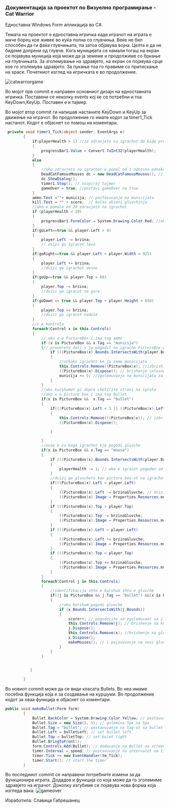 ### Документација за проектот по Визуелно програмирање - Cat Warrior
<p>Едноставна Windows Form апликација во C#.</p>
<p>Темата на проектот е едноставна игричка каде играчот на играта е маче борец кое живее во куќа полна со глувчиња. Веќе не бил способен да ги фаќа глувчињата, па затоа објавува војна. Целта е да не бидеме допрени од глувче. Кога муницијата се намали тогаш на екран се појавува муниција која може да ја земеме и продолжиме со бркање на глувчињата. За зголемување на здравјето, на екран се појавува срце кое го зголемува здравјето. За пукање тоа го правиме со притискање на space. Почетниот изглед на игричката е во продолжение.</p>

![catwarriorgame](https://user-images.githubusercontent.com/40269242/41558017-dbdc7044-733f-11e8-866b-5b27d89fc4b5.PNG)

<p>Во мојот прв commit е направен основниот дизајн на едноставната игричка. Поставени се неколку events кој ќе се потребни и тоа KeyDown,KeyUp. Поставен е и тајмер.</p>

<p>Во мојот втор commit ги напишав настаните KeyDown и KeyUp за движење на играчот. Во продолжение го имате кодот за timer1_Tick настанот. Кодот е објаснет со помош на коментари.</p>

```C#
 private void timer1_Tick(object sender, EventArgs e)
        {
            if(playerHealth > 1) //za zdravjeto na igrachot da bide pretstaveno vo progress bar-ot
            {
                progressBar1.Value = Convert.ToInt32(playerHealth);
            }
            else
            {
                //ako zdravjeto na igrachot e pomal od 1 odnosno ednakov na nula
                DeadCatFamousMouses dc = new DeadCatFamousMouses(); // pokazi nova forma
                dc.ShowDialog();
                timer1.Stop(); // stopiraj tajmer
                gameOver = true; //postavi gameOver na true
            }
            ammo.Text =""+ municija; // posTavuvanje na municijata 
            kill.Text = "" + score;  // kolku ubieni gluvchinja
            //ako e pomalo od 20 zdravjeto na igrachot
            if (playerHealth < 20)
            {
                progressBar1.ForeColor = System.Drawing.Color.Red; //oboj go vo crveno progress baro-ot
            }   
            if(goLeft==true && player.Left > 0)
            {
                player.Left -= brzina;
                // dvizi go igracot levo
            }
            if(goRight==true && player.Left + player.Width < 925)
            {
                player.Left += brzina;
                //dvizi go igrachot desno
            }
            if(goUp==true && player.Top > 60)
            {
                player.Top -= brzina;
                //dvizi go igracot na gore
            }
            if(goDown == true && player.Top + player.Height < 650)
            {
                player.Top += brzina;
                //dvizi go igracot nadole
            }
            //x e kontrola
            foreach(Control x in this.Controls)
            {
                // ako x e PictureBox i ima tag ammo
                if (x is PictureBox && x.Tag == "municija")
                {// proverete dali x ja pogodil na igracho PictureBox-ot
                    if (((PictureBox)x).Bounds.IntersectsWith(player.Bounds))
                    {
                        //otkako igrachot ke ja zeme municijata
                        this.Controls.Remove((PictureBox)x); //izbrishi ja ammo picture box
                        ((PictureBox)x).Dispose(); // brishenje celosno
                        municija += 5; //zgolemuvanje na municijata za 5
                    }
                }
                //ako kurshumot gi dopre chetirite strani na igrata
                //ako x e picture box i ima tag bullet
                if(x is PictureBox &&  x.Tag == "bullet")
                {
                    if(((PictureBox)x).Left < 1 || ((PictureBox)x).Left > 925 || ((PictureBox)x).Top < 10 || ((PictureBox)x).Top > 700)
                    {
                        this.Controls.Remove(((PictureBox)x)); // izbrishi go kurshumot od display-ot
                        ((PictureBox)x).Dispose();

                    }

                }
                //ovaa e za koga igrachot kje pogodi gluvche
                if(x is PictureBox && x.Tag == "mouse")
                {
                    if (((PictureBox)x).Bounds.IntersectsWith(player.Bounds))
                    {
                        playerHealth -= 1; // ako e igracot pogoden od gluvche namali zdravje za 1
                    }
                    //dvizi go gluvcheto kon picture box-ot na igrachot
                    if(((PictureBox)x).Left > player.Left)
                    {
                        ((PictureBox)x).Left -= brzinaGluvche; // dvizi go kon levo od igracot
                        ((PictureBox)x).Image = Properties.Resources.mouse_levo; // smeni slika na gluvche na levo
                    }
                    if (((PictureBox)x).Top > player.Top)
                    {
                        ((PictureBox)x).Top -= brzinaGluvche;
                        ((PictureBox)x).Image = Properties.Resources.mouse_levo; // smenija kon gore
                    }
                    if (((PictureBox)x).Left < player.Left)
                    {
                        ((PictureBox)x).Left += brzinaGluvche;
                        ((PictureBox)x).Image = Properties.Resources.mouse_desno;//kon desno
                    }
                    if (((PictureBox)x).Top < player.Top)
                    {
                        ((PictureBox)x).Top += brzinaGluvche;
                        ((PictureBox)x).Image = Properties.Resources.mouse_desno; // na dole
                    }
                }
                foreach(Control j in this.Controls)
                {
                    //identifikacija shto e kurshum shto e gluvche
                    if((j is PictureBox && j.Tag == "bullet") &&(x is PictureBox && x.Tag == "mouse"))
                    {
                        //ako kurshum pogodi gluvche
                        if (x.Bounds.IntersectsWith(j.Bounds))
                        {
                            score++; // pogodocite se zgolemuvaat za 1
                            this.Controls.Remove(j); // brishenje na kurshumot 
                            j.Dispose();
                            this.Controls.Remove(x); //brishenje na gluvcheto od screen-ot  
                            x.Dispose();
                            makeMouses(); // i pojavuvanje na novi gluvchinja
                        }
                    }
                }

                
           }

        }
```
Во новиот commit може да се види класата Bullets. Во неа имаме посебна функција која е за создавање на куршуми. Во продолжение кодот за оваа функција е објаснет со коментари.
```C#
public void makeBullet(Form form)
        {
            Bullet.BackColor = System.Drawing.Color.Yellow; // postavuvanje na zolta boja za kurshumite
            Bullet.Size = new Size(5, 5); // golemina 5px na 5px
            Bullet.Tag = "bullet"; // postavuvanje na tag-ot na bullet
            Bullet.Left = bulletLeft; // set bullet left
            Bullet.Top = bulletTop; // set bulet right
            Bullet.BringToFront();
            form.Controls.Add(Bullet); // dodavanje na Bullet na screen-ot
            timer.Interval = speed; // postavuvanje na intervalot na timerot na brzinata
            timer.Tick += new EventHandler(tm_Tick);
            timer.Start(); // start the timer
        }
```
Во последниот commit се направени потребните измени за да функционира играта. Додадов и функција со која може да го зголемиме здравјето на играчот. Доколку изгубиме се појавува нова форма која изгледа вака:
![gameover](https://user-images.githubusercontent.com/40269242/41621972-7ceec62a-740e-11e8-9ea2-efc99e097e35.PNG)

Изработила: Славица Габрешанец
